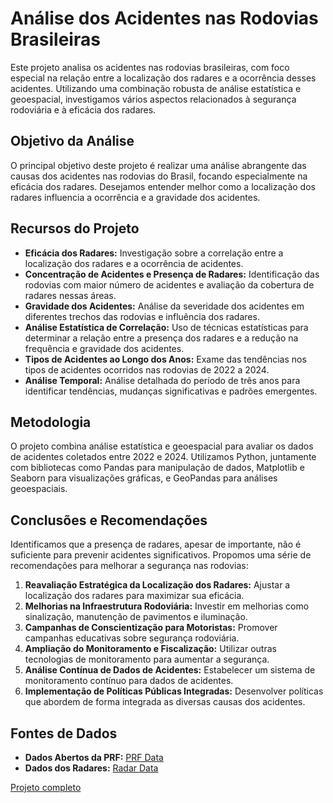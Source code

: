 # Análise dos Acidentes nas Rodovias Brasileiras

Este projeto analisa os acidentes nas rodovias brasileiras, com foco especial na relação entre a localização dos radares e a ocorrência desses acidentes. Utilizando uma combinação robusta de análise estatística e geoespacial, investigamos vários aspectos relacionados à segurança rodoviária e à eficácia dos radares.

## Objetivo da Análise

O principal objetivo deste projeto é realizar uma análise abrangente das causas dos acidentes nas rodovias do Brasil, focando especialmente na eficácia dos radares. Desejamos entender melhor como a localização dos radares influencia a ocorrência e a gravidade dos acidentes.

## Recursos do Projeto

- **Eficácia dos Radares:** Investigação sobre a correlação entre a localização dos radares e a ocorrência de acidentes.
- **Concentração de Acidentes e Presença de Radares:** Identificação das rodovias com maior número de acidentes e avaliação da cobertura de radares nessas áreas.
- **Gravidade dos Acidentes:** Análise da severidade dos acidentes em diferentes trechos das rodovias e influência dos radares.
- **Análise Estatística de Correlação:** Uso de técnicas estatísticas para determinar a relação entre a presença dos radares e a redução na frequência e gravidade dos acidentes.
- **Tipos de Acidentes ao Longo dos Anos:** Exame das tendências nos tipos de acidentes ocorridos nas rodovias de 2022 a 2024.
- **Análise Temporal:** Análise detalhada do período de três anos para identificar tendências, mudanças significativas e padrões emergentes.

## Metodologia

O projeto combina análise estatística e geoespacial para avaliar os dados de acidentes coletados entre 2022 e 2024. Utilizamos Python, juntamente com bibliotecas como Pandas para manipulação de dados, Matplotlib e Seaborn para visualizações gráficas, e GeoPandas para análises geoespaciais.

## Conclusões e Recomendações

Identificamos que a presença de radares, apesar de importante, não é suficiente para prevenir acidentes significativos. Propomos uma série de recomendações para melhorar a segurança nas rodovias:

1. **Reavaliação Estratégica da Localização dos Radares:** Ajustar a localização dos radares para maximizar sua eficácia.
2. **Melhorias na Infraestrutura Rodoviária:** Investir em melhorias como sinalização, manutenção de pavimentos e iluminação.
3. **Campanhas de Conscientização para Motoristas:** Promover campanhas educativas sobre segurança rodoviária.
4. **Ampliação do Monitoramento e Fiscalização:** Utilizar outras tecnologias de monitoramento para aumentar a segurança.
5. **Análise Contínua de Dados de Acidentes:** Estabelecer um sistema de monitoramento contínuo para dados de acidentes.
6. **Implementação de Políticas Públicas Integradas:** Desenvolver políticas que abordem de forma integrada as diversas causas dos acidentes.

## Fontes de Dados

- **Dados Abertos da PRF:** [PRF Data](https://www.gov.br/prf/pt-br/acesso-a-informacao/dados-abertos/dados-abertos-da-prf)
- **Dados dos Radares:** [Radar Data](https://dados.gov.br/dados/conjuntos-dados/radar)

[Projeto completo](https://github.com/tmarsbr/analise-PRF-/blob/main/An%C3%A1lise%20de%20Dados%20da%20Pol%C3%ADcia%20Rodovi%C3%A1ria%20Federal.ipynb)
